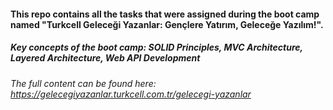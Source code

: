 #### This repo contains all the tasks that were assigned during the boot camp named "Turkcell Geleceği Yazanlar: Gençlere Yatırım, Geleceğe Yazılım!".
##### Key concepts of the boot camp: SOLID Principles, MVC Architecture, Layered Architecture, Web API Development
###### The full content can be found here: https://gelecegiyazanlar.turkcell.com.tr/gelecegi-yazanlar
